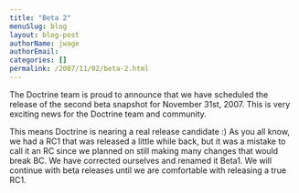 ```yaml
---
title: "Beta 2"
menuSlug: blog
layout: blog-post
authorName: jwage
authorEmail:
categories: []
permalink: /2007/11/02/beta-2.html
---
```

The Doctrine team is proud to announce that we have scheduled the
release of the second beta snapshot for November 31st, 2007. This is
very exciting news for the Doctrine team and community.

This means Doctrine is nearing a real release candidate :) As you all
know, we had a RC1 that was released a little while back, but it was a
mistake to call it an RC since we planned on still making many changes
that would break BC. We have corrected ourselves and renamed it Beta1.
We will continue with beta releases until we are comfortable with
releasing a true RC1.
